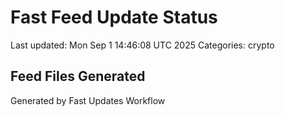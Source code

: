 # Fast Feed Update Status
Last updated: Mon Sep  1 14:46:08 UTC 2025
Categories: crypto

## Feed Files Generated

Generated by Fast Updates Workflow
